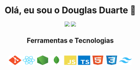 <div align="center" >
  <h1>Olá, eu sou o Douglas Duarte 👋</h1>
</div>

<div align="center" >
  
</div>

<div align="center">
  <img src="https://github-readme-stats.vercel.app/api/top-langs/?username=DuartDouglas&theme=chartreuse-dark"/>  
  <picture>
       <source srcset="https://github-readme-stats.vercel.app/api?username=DuartDouglas&show_icons=true&include_all_commits=true&count_private=true&theme=chartreuse-dark"media="(prefers-color-scheme: dark)"/>
       <source srcset=https://github-readme-stats.vercel.app/api?username=DuartDouglas&show_icons=true&include_all_commits=true&count_private=true&theme=default"media="(prefers-color-scheme: light), (prefers-color-scheme: no-preference)"/>
       <img src="https://github-readme-stats.vercel.app/api?username=DuartDuarte&show_icons=true" />
     </picture>        
</div>

<div align="center" >
  <h2>Ferramentas e Tecnologias</h2>
</div>
                                                                                                
<div align="center" style="display: inline_block"><br>
  <img align="center" alt="CSS" height="30" width="40" src="https://raw.githubusercontent.com/devicons/devicon/master/icons/git/git-original.svg">
  <img align="center" alt="React" height="30" width="40" src="https://raw.githubusercontent.com/devicons/devicon/master/icons/react/react-original.svg">
  <img align="center" alt="React" height="30" width="40" src="https://raw.githubusercontent.com/devicons/devicon/master/icons/nodejs/nodejs-original.svg">
  <img align="center" alt="React" height="30" width="40" src="https://raw.githubusercontent.com/devicons/devicon/master/icons/mongodb/mongodb-original.svg">
  <img align="center" alt="Js" height="30" width="40" src="https://raw.githubusercontent.com/devicons/devicon/master/icons/javascript/javascript-plain.svg">
  <img align="center" alt="Ts" height="30" width="40" src="https://raw.githubusercontent.com/devicons/devicon/master/icons/typescript/typescript-plain.svg">
  <img align="center" alt="HTML" height="30" width="40" src="https://raw.githubusercontent.com/devicons/devicon/master/icons/html5/html5-original.svg">
  <img align="center" alt="CSS" height="30" width="40" src="https://raw.githubusercontent.com/devicons/devicon/master/icons/css3/css3-original.svg">
  <img align="center" alt="CSS" height="30" width="40" src="https://raw.githubusercontent.com/devicons/devicon/master/icons/tailwindcss/tailwindcss-original.svg">
  
</div>                                                                                                 
